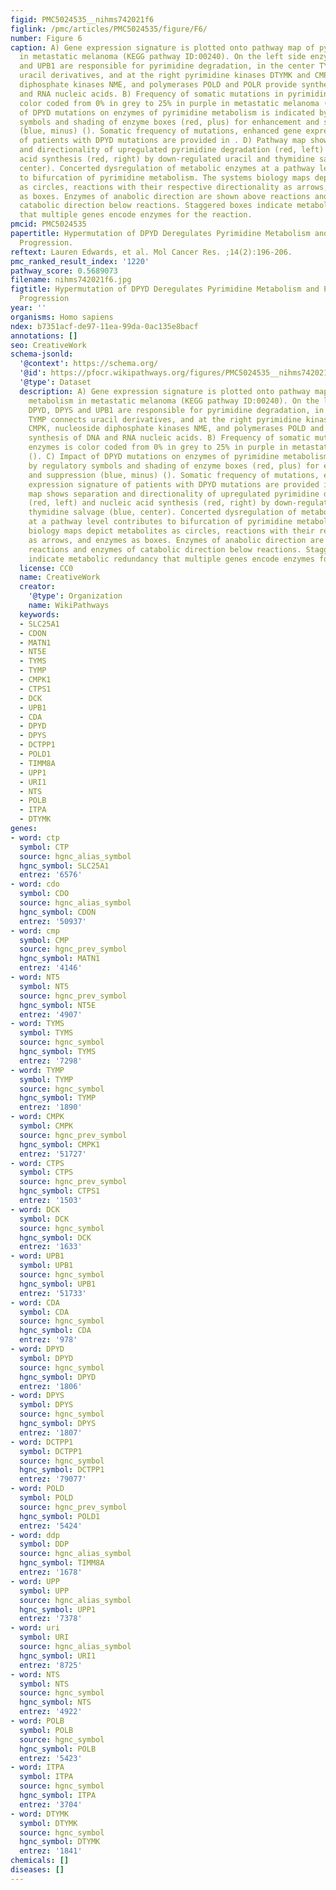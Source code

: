 ```yaml
---
figid: PMC5024535__nihms742021f6
figlink: /pmc/articles/PMC5024535/figure/F6/
number: Figure 6
caption: A) Gene expression signature is plotted onto pathway map of pyrimidine metabolism
  in metastatic melanoma (KEGG pathway ID:00240). On the left side enzymes DPYD, DPYS
  and UPB1 are responsible for pyrimidine degradation, in the center TYMP connects
  uracil derivatives, and at the right pyrimidine kinases DTYMK and CMPK, nucleoside
  diphosphate kinases NME, and polymerases POLD and POLR provide synthesis of DNA
  and RNA nucleic acids. B) Frequency of somatic mutations in pyrimidine enzymes is
  color coded from 0% in grey to 25% in purple in metastatic melanoma (). C) Impact
  of DPYD mutations on enzymes of pyrimidine metabolism is indicated by regulatory
  symbols and shading of enzyme boxes (red, plus) for enhancement and suppression
  (blue, minus) (). Somatic frequency of mutations, enhanced gene expression signature
  of patients with DPYD mutations are provided in . D) Pathway map shows separation
  and directionality of upregulated pyrimidine degradation (red, left) and nucleic
  acid synthesis (red, right) by down-regulated uracil and thymidine salvage (blue,
  center). Concerted dysregulation of metabolic enzymes at a pathway level contributes
  to bifurcation of pyrimidine metabolism. The systems biology maps depict metabolites
  as circles, reactions with their respective directionality as arrows, and enzymes
  as boxes. Enzymes of anabolic direction are shown above reactions and enzymes of
  catabolic direction below reactions. Staggered boxes indicate metabolic redundancy
  that multiple genes encode enzymes for the reaction.
pmcid: PMC5024535
papertitle: Hypermutation of DPYD Deregulates Pyrimidine Metabolism and Promotes Malignant
  Progression.
reftext: Lauren Edwards, et al. Mol Cancer Res. ;14(2):196-206.
pmc_ranked_result_index: '1220'
pathway_score: 0.5689073
filename: nihms742021f6.jpg
figtitle: Hypermutation of DPYD Deregulates Pyrimidine Metabolism and Promotes Malignant
  Progression
year: ''
organisms: Homo sapiens
ndex: b7351acf-de97-11ea-99da-0ac135e8bacf
annotations: []
seo: CreativeWork
schema-jsonld:
  '@context': https://schema.org/
  '@id': https://pfocr.wikipathways.org/figures/PMC5024535__nihms742021f6.html
  '@type': Dataset
  description: A) Gene expression signature is plotted onto pathway map of pyrimidine
    metabolism in metastatic melanoma (KEGG pathway ID:00240). On the left side enzymes
    DPYD, DPYS and UPB1 are responsible for pyrimidine degradation, in the center
    TYMP connects uracil derivatives, and at the right pyrimidine kinases DTYMK and
    CMPK, nucleoside diphosphate kinases NME, and polymerases POLD and POLR provide
    synthesis of DNA and RNA nucleic acids. B) Frequency of somatic mutations in pyrimidine
    enzymes is color coded from 0% in grey to 25% in purple in metastatic melanoma
    (). C) Impact of DPYD mutations on enzymes of pyrimidine metabolism is indicated
    by regulatory symbols and shading of enzyme boxes (red, plus) for enhancement
    and suppression (blue, minus) (). Somatic frequency of mutations, enhanced gene
    expression signature of patients with DPYD mutations are provided in . D) Pathway
    map shows separation and directionality of upregulated pyrimidine degradation
    (red, left) and nucleic acid synthesis (red, right) by down-regulated uracil and
    thymidine salvage (blue, center). Concerted dysregulation of metabolic enzymes
    at a pathway level contributes to bifurcation of pyrimidine metabolism. The systems
    biology maps depict metabolites as circles, reactions with their respective directionality
    as arrows, and enzymes as boxes. Enzymes of anabolic direction are shown above
    reactions and enzymes of catabolic direction below reactions. Staggered boxes
    indicate metabolic redundancy that multiple genes encode enzymes for the reaction.
  license: CC0
  name: CreativeWork
  creator:
    '@type': Organization
    name: WikiPathways
  keywords:
  - SLC25A1
  - CDON
  - MATN1
  - NT5E
  - TYMS
  - TYMP
  - CMPK1
  - CTPS1
  - DCK
  - UPB1
  - CDA
  - DPYD
  - DPYS
  - DCTPP1
  - POLD1
  - TIMM8A
  - UPP1
  - URI1
  - NTS
  - POLB
  - ITPA
  - DTYMK
genes:
- word: ctp
  symbol: CTP
  source: hgnc_alias_symbol
  hgnc_symbol: SLC25A1
  entrez: '6576'
- word: cdo
  symbol: CDO
  source: hgnc_alias_symbol
  hgnc_symbol: CDON
  entrez: '50937'
- word: cmp
  symbol: CMP
  source: hgnc_prev_symbol
  hgnc_symbol: MATN1
  entrez: '4146'
- word: NT5
  symbol: NT5
  source: hgnc_prev_symbol
  hgnc_symbol: NT5E
  entrez: '4907'
- word: TYMS
  symbol: TYMS
  source: hgnc_symbol
  hgnc_symbol: TYMS
  entrez: '7298'
- word: TYMP
  symbol: TYMP
  source: hgnc_symbol
  hgnc_symbol: TYMP
  entrez: '1890'
- word: CMPK
  symbol: CMPK
  source: hgnc_prev_symbol
  hgnc_symbol: CMPK1
  entrez: '51727'
- word: CTPS
  symbol: CTPS
  source: hgnc_prev_symbol
  hgnc_symbol: CTPS1
  entrez: '1503'
- word: DCK
  symbol: DCK
  source: hgnc_symbol
  hgnc_symbol: DCK
  entrez: '1633'
- word: UPB1
  symbol: UPB1
  source: hgnc_symbol
  hgnc_symbol: UPB1
  entrez: '51733'
- word: CDA
  symbol: CDA
  source: hgnc_symbol
  hgnc_symbol: CDA
  entrez: '978'
- word: DPYD
  symbol: DPYD
  source: hgnc_symbol
  hgnc_symbol: DPYD
  entrez: '1806'
- word: DPYS
  symbol: DPYS
  source: hgnc_symbol
  hgnc_symbol: DPYS
  entrez: '1807'
- word: DCTPP1
  symbol: DCTPP1
  source: hgnc_symbol
  hgnc_symbol: DCTPP1
  entrez: '79077'
- word: POLD
  symbol: POLD
  source: hgnc_prev_symbol
  hgnc_symbol: POLD1
  entrez: '5424'
- word: ddp
  symbol: DDP
  source: hgnc_alias_symbol
  hgnc_symbol: TIMM8A
  entrez: '1678'
- word: UPP
  symbol: UPP
  source: hgnc_alias_symbol
  hgnc_symbol: UPP1
  entrez: '7378'
- word: uri
  symbol: URI
  source: hgnc_alias_symbol
  hgnc_symbol: URI1
  entrez: '8725'
- word: NTS
  symbol: NTS
  source: hgnc_symbol
  hgnc_symbol: NTS
  entrez: '4922'
- word: POLB
  symbol: POLB
  source: hgnc_symbol
  hgnc_symbol: POLB
  entrez: '5423'
- word: ITPA
  symbol: ITPA
  source: hgnc_symbol
  hgnc_symbol: ITPA
  entrez: '3704'
- word: DTYMK
  symbol: DTYMK
  source: hgnc_symbol
  hgnc_symbol: DTYMK
  entrez: '1841'
chemicals: []
diseases: []
---
```

